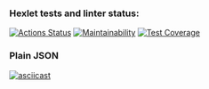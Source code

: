 ### Hexlet tests and linter status:
[![Actions Status](https://github.com/iaminthemiddleofnowhere/php-project-lvl2/workflows/hexlet-check/badge.svg)](https://github.com/iaminthemiddleofnowhere/php-project-lvl2/actions)
[![Maintainability](https://api.codeclimate.com/v1/badges/a7d085801a11542e7369/maintainability)](https://codeclimate.com/github/iaminthemiddleofnowhere/php-project-lvl2/maintainability)
[![Test Coverage](https://api.codeclimate.com/v1/badges/a7d085801a11542e7369/test_coverage)](https://codeclimate.com/github/iaminthemiddleofnowhere/php-project-lvl2/test_coverage)

### Plain JSON
[![asciicast](https://asciinema.org/a/HB9AcqPi5tZZj0GRNhMrIfWvn.svg)](https://asciinema.org/a/HB9AcqPi5tZZj0GRNhMrIfWvn)